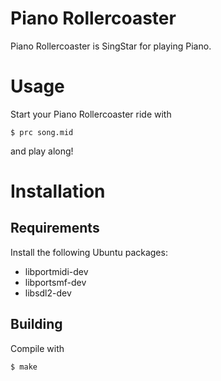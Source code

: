 # Piano Rollercoaster

Piano Rollercoaster is SingStar for playing Piano.

# Usage

Start your Piano Rollercoaster ride with

```
$ prc song.mid
```

and play along!

# Installation

## Requirements

Install the following Ubuntu packages:

* libportmidi-dev
* libportsmf-dev
* libsdl2-dev

## Building

Compile with

```
$ make
```
